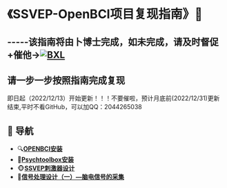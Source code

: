 # 《SSVEP-OpenBCI项目复现指南》🌸
## -----该指南将由卜博士完成，如未完成，请及时督促+催他→[![BXL](https://img.shields.io/github/followers/Bu0717?label=%E5%8D%9C%E5%8D%9A%E5%A3%AB&style=social)](https://github.com/Bu0717)
## 请一步一步按照指南完成复现
即日起（2022/12/13）开始更新！！！不要催啦，预计月底前(2022/12/31)更新结束,平时不看GitHub，可以加QQ：2044265038  
## 🧭 导航

+ 🔍[**OPENBCI安装**](https://github.com/AI-Tianlong/SSVEP-BCI-OpenBCI/blob/main/docs/OPENBCI%E5%AE%89%E8%A3%85.md)
+ 🔧[**Psychtoolbox安装**](https://github.com/AI-Tianlong/SSVEP-BCI-OpenBCI/blob/main/docs/Psychtoolbox%E5%AE%89%E8%A3%85.md)
+ 🐵[**SSVEP刺激器设计**](https://github.com/AI-Tianlong/SSVEP-BCI-OpenBCI/blob/main/docs/SSVEP%E5%88%BA%E6%BF%80%E5%99%A8%E8%AE%BE%E8%AE%A1.md)
+ 🦄[**信号处理设计（一）—脑电信号的采集**](https://github.com/AI-Tianlong/SSVEP-BCI-OpenBCI/blob/main/docs/%E4%BF%A1%E5%8F%B7%E5%A4%84%E7%90%86%E8%AE%BE%E8%AE%A1%EF%BC%88%E4%B8%80%EF%BC%89%E2%80%94%E8%84%91%E7%94%B5%E4%BF%A1%E5%8F%B7%E7%9A%84%E9%87%87%E9%9B%86.md)
